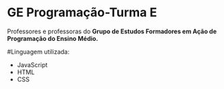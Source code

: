 # GE Programação-Turma E

Professores e professoras do **Grupo de Estudos Formadores em Ação de Programação do Ensino Médio.**

#Linguagem utilizada:
- JavaScript
- HTML
- CSS
